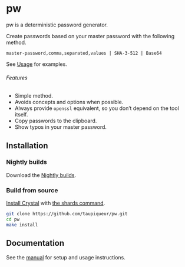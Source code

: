 # pw

pw is a deterministic password generator.

Create passwords based on your master password with the following method.

```
master-password,comma,separated,values | SHA-3-512 | Base64
```

See [Usage] for examples.

[Usage]: docs/manual.md#usage

###### Features

- Simple method.
- Avoids concepts and options when possible.
- Always provide `openssl` equivalent, so you don’t depend on the tool itself.
- Copy passwords to the clipboard.
- Show typos in your master password.

## Installation

### Nightly builds

Download the [Nightly builds].

[Nightly builds]: https://github.com/taupiqueur/pw/releases/nightly

### Build from source

[Install Crystal] with [the shards command].

[Install Crystal]: https://crystal-lang.org/install/
[The shards command]: https://crystal-lang.org/reference/master/the_shards_command/

``` sh
git clone https://github.com/taupiqueur/pw.git
cd pw
make install
```

## Documentation

See the [manual] for setup and usage instructions.

[Manual]: docs/manual.md
